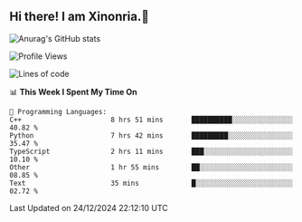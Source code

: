 ## Hi there! I am Xinonria.👋

![Anurag's GitHub stats](https://status-git-main-xinonrias-projects-f26540e3.vercel.app/api?username=xinonria&hide=stars,issues)

<!--START_SECTION:waka-->
![Profile Views](http://img.shields.io/badge/Profile%20Views-0-blue)

![Lines of code](https://img.shields.io/badge/From%20Hello%20World%20I%27ve%20Written-939.6%20thousand%20lines%20of%20code-blue)

📊 **This Week I Spent My Time On** 

```text
💬 Programming Languages: 
C++                      8 hrs 51 mins       ██████████░░░░░░░░░░░░░░░   40.82 % 
Python                   7 hrs 42 mins       █████████░░░░░░░░░░░░░░░░   35.47 % 
TypeScript               2 hrs 11 mins       ███░░░░░░░░░░░░░░░░░░░░░░   10.10 % 
Other                    1 hr 55 mins        ██░░░░░░░░░░░░░░░░░░░░░░░   08.85 % 
Text                     35 mins             █░░░░░░░░░░░░░░░░░░░░░░░░   02.72 % 
```


 Last Updated on 24/12/2024 22:12:10 UTC
<!--END_SECTION:waka-->

<!--
**xinonria/xinonria** is a ✨ _special_ ✨ repository because its `README.md` (this file) appears on your GitHub profile.

Here are some ideas to get you started:

- 🔭 I’m currently working on ...
- 🌱 I’m currently learning ...
- 👯 I’m looking to collaborate on ...
- 🤔 I’m looking for help with ...
- 💬 Ask me about ...
- 📫 How to reach me: ...
- 😄 Pronouns: ...
- ⚡ Fun fact: ...
-->
